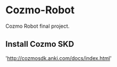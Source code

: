 # Cozmo-Robot
Cozmo Robot final project.

## Install Cozmo SKD

'http://cozmosdk.anki.com/docs/index.html'